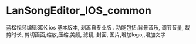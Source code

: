 # LanSongEditor_IOS_common
蓝松视频编辑SDK ios 基本版本, 剥离自专业版 . 功能包括:背景音乐, 调节音量, 裁剪时长, 剪切画面,缩放,压缩,美颜, 滤镜, 封面, 图片,增加logo,,增加文字
